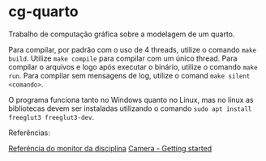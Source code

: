 # cg-quarto
Trabalho de computação gráfica sobre a modelagem de um quarto.

Para compilar, por padrão com o uso de 4 threads, utilize o comando `make build`.
Utilize `make compile` para compilar com um único thread.
Para compilar o arquivos e logo após executar o binário, utilize o comando `make run`.
Para compilar sem mensagens de log, utilize o comand `make silent <comando>`.

O programa funciona tanto no Windows quanto no Linux, mas no linux as bibliotecas devem ser instaladas utilizando o comando `sudo apt install freeglut3 freeglut3-dev`.


Referências:

[Referência do monitor da disciplina](https://github.com/valeriojr/COMP269/blob/master/opengl.c)
[Camera - Getting started](https://learnopengl.com/Getting-started/Camera)